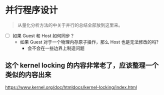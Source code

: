 # 并行程序设计

> 从量化分析方法的中关于并行的总结全部放到这里来。

- [ ] 如果 Guest 和 Host 如何同步？
  - 如果 Guest 对于一个物理内存原子操作，那么 Host 也是无法修改的吗?
    - 会不会在一些边界上制造问题

## 这个 kernel locking 的内容非常老了，应该整理一个类似的内容出来
https://www.kernel.org/doc/htmldocs/kernel-locking/index.html
